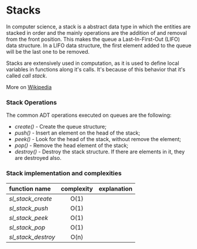 Stacks
======

In computer science, a stack is a abstract data type in which the entities are stacked in order and the mainly operations are the addition of and removal from the front position. This makes the queue a Last-In-First-Out (LIFO) data structure. In a LIFO data structure, the first element added to the queue will be the last one to be removed. 

Stacks are extensively used in computation, as it is used to define local variables in functions along it's calls. It's because of this behavior that it's called _call stack_.

More on [Wikipedia](https://en.wikipedia.org/wiki/Stack_(abstract_data_type))

### Stack Operations

The common ADT operations executed on queues are the following:

* _create()_ - Create the queue structure;
* _push()_ - Insert an element on the head of the stack;
* _peek()_ - Look for the head of the stack, without remove the element;
* _pop()_ - Remove the head element of the stack;
* _destroy()_ - Destroy the stack structure. If there are elements in it, they are destroyed also.

### Stack implementation and complexities

function name | complexity | explanation
:-- | :--:  |:--
_sl_stack_create_ | O(1) | 
_sl_stack_push_ | O(1) | 
_sl_stack_peek_ | O(1)| 
_sl_stack_pop_ | O(1) | 
_sl_stack_destroy_ | O(n) | 

